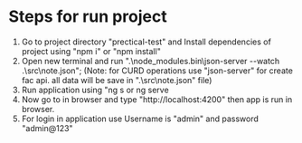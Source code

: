 # Steps for run project
1. Go to project directory "prectical-test" and  Install dependencies of project using "npm i" or "npm install"
2. Open new terminal and run ".\node_modules\.bin\json-server --watch .\src\note.json";
    (Note: for CURD operations use "json-server" for create fac api. all data will be save in  ".\src\note.json" file)
3. Run application using "ng s or ng serve
4. Now go to in browser and type "http://localhost:4200" then app is run in browser.
5. For login in application use Username is "admin" and password "admin@123"